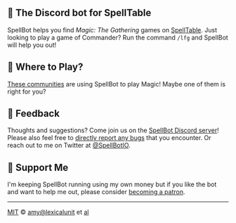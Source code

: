 ## 🎲 **The Discord bot for SpellTable**

SpellBot helps you find _Magic: The Gathering_ games on [SpellTable][spelltable]. Just looking to
play a game of Commander? Run the command `/lfg` and SpellBot will help you out!

## **🔭 Where to Play?**

[These communities][where-to-play] are using SpellBot to play Magic! Maybe one of them is right for
you?

## **🎤 Feedback**

Thoughts and suggestions? Come join us on the [SpellBot Discord server][discord-invite]! Please also
feel free to [directly report any bugs][issues] that you encounter. Or reach out to me on Twitter at
[@SpellBotIO][follow].

## **🙌 Support Me**

I'm keeping SpellBot running using my own money but if you like the bot and want to help me out,
please consider [becoming a patron][patreon].

---

[MIT][mit] © [amy@lexicalunit][lexicalunit] et [al][contributors]

[contributors]: https://github.com/lexicalunit/spellbot/graphs/contributors
[discord-invite]: https://discord.gg/HuzTQYpYH4
[follow]: https://twitter.com/intent/follow?screen_name=SpellBotIO
[issues]: https://github.com/lexicalunit/spellbot/issues
[lexicalunit]: http://github.com/lexicalunit
[mit]: https://opensource.org/licenses/MIT
[patreon]: https://www.patreon.com/lexicalunit
[spelltable]: https://spelltable.wizards.com/
[where-to-play]: https://spellbot.io/#where-to-play
